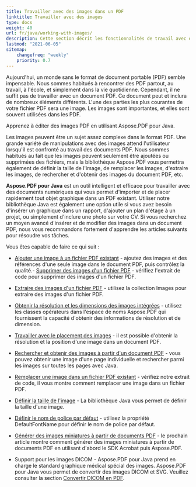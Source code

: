 ```yaml
---
title: Travailler avec des images dans un PDF
linktitle: Travailler avec des images
type: docs
weight: 40
url: fr/java/working-with-images/
description: Cette section décrit les fonctionnalités de travail avec des images dans un fichier PDF en utilisant la bibliothèque Java.
lastmod: "2021-06-05"
sitemap:
    changefreq: "weekly"
    priority: 0.7
---
```


Aujourd'hui, un monde sans le format de document portable (PDF) semble impensable. Nous sommes habitués à rencontrer des PDF partout, au travail, à l'école, et simplement dans la vie quotidienne. Cependant, il ne suffit pas de travailler avec un document PDF. Ce document peut et inclura de nombreux éléments différents. L'une des parties les plus courantes de votre fichier PDF sera une image. Les images sont importantes, et elles sont souvent utilisées dans les PDF.

Apprenez à éditer des images PDF en utilisant Aspose.PDF pour Java.

Les images peuvent être un sujet assez complexe dans le format PDF.
 Une grande variété de manipulations avec des images attend l'utilisateur lorsqu'il est confronté au travail des documents PDF. Nous sommes habitués au fait que les images peuvent seulement être ajoutées ou supprimées des fichiers, mais la bibliothèque Aspose.PDF vous permettra également de définir la taille de l'image, de remplacer les images, d'extraire les images, de rechercher et d'obtenir des images du document PDF, etc.

**Aspose.PDF pour Java** est un outil intelligent et efficace pour travailler avec des documents numériques qui vous permet d'importer et de placer rapidement tout objet graphique dans un PDF existant. Utiliser notre bibliothèque Java est également une option utile si vous avez besoin d'insérer un graphique dans un rapport, d'ajouter un plan d'étage à un projet, ou simplement d'inclure une photo sur votre CV. Si vous recherchez un moyen avancé d'insérer et de modifier des images dans un document PDF, nous vous recommandons fortement d'apprendre les articles suivants pour résoudre vos tâches.

Vous êtes capable de faire ce qui suit :

- [Ajouter une image à un fichier PDF existant](/pdf/java/add-image-to-existing-pdf-file/) - ajoutez des images et des références d'une seule image dans le document PDF, puis contrôlez la qualité.- [Supprimer des images d'un fichier PDF](/pdf/java/delete-images-from-pdf-file/) - vérifiez l'extrait de code pour supprimer des images d'un fichier PDF.
- [Extraire des images d'un fichier PDF](/pdf/java/extract-images-from-pdf-file/) - utilisez la collection Images pour extraire des images d'un fichier PDF.
- [Obtenir la résolution et les dimensions des images intégrées](/pdf/java/get-resolution-and-dimensions-of-embedded-images/) - utilisez les classes opérateurs dans l'espace de noms Aspose.PDF qui fournissent la capacité d'obtenir des informations de résolution et de dimension.
- [Travailler avec le placement des images](/pdf/java/working-with-image-placement/) - il est possible d'obtenir la résolution et la position d'une image dans un document PDF.
- [Rechercher et obtenir des images à partir d'un document PDF](/pdf/java/search-and-get-images-from-pdf-document/) - vous pouvez obtenir une image d'une page individuelle et rechercher parmi les images sur toutes les pages avec Java.
- [Remplacer une image dans un fichier PDF existant](/pdf/java/replace-image-in-existing-pdf-file/) - vérifiez notre extrait de code, il vous montre comment remplacer une image dans un fichier PDF.

- [Définir la taille de l'image](/pdf/java/set-image-size/) - La bibliothèque Java vous permet de définir la taille d'une image.
- [Définir le nom de police par défaut](/pdf/java/set-default-font-name/) - utilisez la propriété DefaultFontName pour définir le nom de police par défaut.
- [Générer des images miniatures à partir de documents PDF](/pdf/java/generate-thumbnail-images-from-pdf-documents/) - le prochain article montre comment générer des images miniatures à partir de documents PDF en utilisant d'abord le SDK Acrobat puis Aspose.PDF.
- Support pour les images DICOM - Aspose.PDF pour Java prend en charge le standard graphique médical spécial des images. Aspose.PDF pour Java vous permet de convertir des images DICOM et SVG. Veuillez consulter la section [Convertir DICOM en PDF](/pdf/java/convert-dicom-to-pdf/).